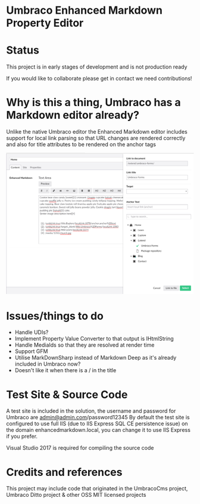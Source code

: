 Umbraco Enhanced Markdown Property Editor
============

# Status

This project is in early stages of development and is not production ready

If you would like to collaborate please get in contact we need contributions!

# Why is this a thing, Umbraco has a Markdown editor already?

Unlike the native Umbraco editor the Enhanced Markdown editor includes support for local link parsing so that URL changes are rendered correctly and also for title attributes to be rendered on the anchor tags

![](https://raw.githubusercontent.com/CrumpledDog/Umbraco-EnhancedMarkdown/develop/docs/images/example.png)

# Issues/things to do

- Handle UDIs?
- Implement Property Value Converter to that output is IHtmlString
- Handle MediaIds so that they are resolved at render time
- Support GFM
- Utilise MarkDownSharp instead of Markdown Deep as it's already included in Umbraco now?
- Doesn't like it when there is a / in the title

# Test Site & Source Code

A test site is included in the solution, the username and password for Umbraco are admin@admin.com/password12345
By default the test site is configured to use full IIS (due to IIS Express SQL CE persistence issue) on the domain enhancedmarkdown.local, you can change it to use IIS Express if you prefer.

Visual Studio 2017 is required for compiling the source code

# Credits and references

This project may include code that originated in the UmbracoCms project, Umbraco Ditto project & other OSS MIT licensed projects